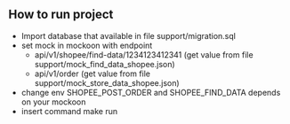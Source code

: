 ## How to run project

- Import database that available in file support/migration.sql
- set mock in mockoon with endpoint 
    - api/v1/shopee/find-data/1234123412341 (get value from file support/mock_find_data_shopee.json)
    - api/v1/order (get value from file support/mock_store_data_shopee.json)
- change env SHOPEE_POST_ORDER and SHOPEE_FIND_DATA depends on your mockoon
- insert command make run